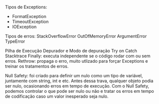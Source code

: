 Tipos de Exceptions:
- FormatException
- TimeoutException
- IOException

Tipos de erros:
StackOverflowError
OutOfMemoryError
ArgumentError
TypeError

Pilha de Execução
Depurador e Modo de depuração
Try on
Catch
Stacktrace
Finally: executa independente se o código rodar com ou sem erros.
Rethrow: propaga o erro, muito utlizado para forçar Exceptions e treinar os tratamentos de erros.

Null Safety: foi criado para definir um nulo como um tipo de variável, juntamente com string, int e etc.
Antes dessa trava, qualquer objeto podia ser nulo, ocasionando erros em tempo de execução. Com o Null Safety,
podemos controlar o que pode ser nulo ou não e tratar os erros em tempo de codificação caso um valor inesperado
seja nulo.